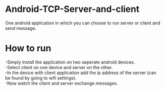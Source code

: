 # Android-TCP-Server-and-client
One android application in which you can choose to run server or client and send message. 

# How to run 
  -Simply install the application on two seperate android devices. </br>
  -Select client on one device and server on the other. </br>
  -In the device with client application add the ip address of the server (can be found by going to wifi settings). </br>
	-Now watch the client and server exchange messages. 
  
